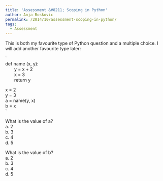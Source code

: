 ```yaml
---
title: 'Assessment &#8211; Scoping in Python'
author: Anja Boskovic
permalink: /2014/10/assessment-scoping-in-python/
tags:
  - Assessment
---
```

This is both my favourite type of Python question and a multiple choice. I will add another favourite type later:

`<br />
def name (x, y):<br />
&emsp;&emsp;y = x + 2<br />
&emsp;&emsp;x = 3<br />
&emsp;&emsp;return y</p>
<p>x = 2<br />
y = 3<br />
a = name(y, x)<br />
b = x<br />
`

What is the value of a?  
a. 2  
b. 3  
c. 4  
d. 5

What is the value of b?  
a. 2  
b. 3  
c. 4  
d. 5
